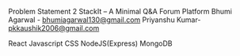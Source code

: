 Problem Statement 2
StackIt – A Minimal Q&A Forum Platform
Bhumi Agarwal - bhumiagarwal130@gmail.com
Priyanshu Kumar- pkkaushik2006@gmail.com

React
Javascript
CSS
NodeJS(Express)
MongoDB
